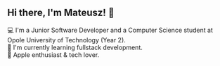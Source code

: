 ## Hi there, I'm Mateusz! 👋

💻 I'm a Junior Software Developer and a Computer Science student at Opole University of Technology (Year 2).  
🌱 I'm currently learning fullstack development.  
🍎 Apple enthusiast & tech lover.  
<!--
**matschmolke/matschmolke** is a ✨ _special_ ✨ repository because its `README.md` (this file) appears on your GitHub profile.

Here are some ideas to get you started:

- 🔭 I’m currently working on ...
- 🌱 I’m currently learning ...
- 👯 I’m looking to collaborate on ...
- 🤔 I’m looking for help with ...
- 💬 Ask me about ...
- 📫 How to reach me: ...
- 😄 Pronouns: ...
- ⚡ Fun fact: ...
-->
